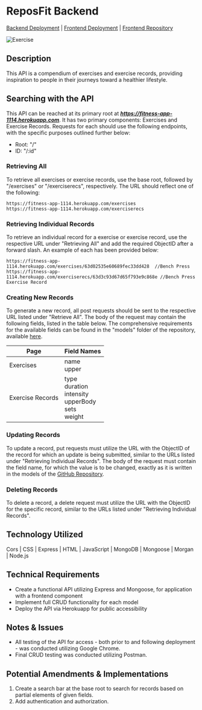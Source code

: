 # ReposFit Backend

[Backend Deployment][backend_deployment] | [Frontend Deployment][frontend_deployment] | [Frontend Repository][frontend_repository]

![Exercise](https://health.clevelandclinic.org/wp-content/uploads/sites/3/2022/04/exerciseHowOften-944015592-770x533-1-650x428.jpg)

## Description

This API is a compendium of exercises and exercise records, providing inspiration to people in their journeys toward a healthier lifestyle.

## Searching with the API

This API can be reached at its primary root at ***https://fitness-app-1114.herokuapp.com***. It has two primary components: Exercises and Exercise Records. Requests for each should use the following endpoints, with the specific purposes outlined further below:

  - Root: "/"  
  - ID: "/:id"   

  ### Retrieving All
  To retrieve all exercises or exercise records, use the base root, followed by "/exercises" or "/exerciserecs", respectively. The URL should reflect one of the following:  

    https://fitness-app-1114.herokuapp.com/exercises  
    https://fitness-app-1114.herokuapp.com/exerciserecs  


  ### Retrieving Individual Records
  To retrieve an individual record for a exercise or exercise record, use the respective URL under "Retrieving All" and add the required ObjectID after a forward slash. An example of each has been provided below:  

    https://fitness-app-1114.herokuapp.com/exercises/63d02535e60689fec33dd428  //Bench Press  
    https://fitness-app-1114.herokuapp.com/exerciserecs/63d3c93d67d65f793e9c868e //Bench Press Exercise Record


  ### Creating New Records
  To generate a new record, all post requests should be sent to the respective URL listed under "Retrieve All". The body of the request may contain the following fields, listed in the table below. The comprehensive requirements for the available fields can be found in the "models" folder of the repository, available [here][models].

  | Page | Field Names |
  |------|-------------|
  | Exercises | name <br> upper |
  | Exercise Records | type <br> duration <br> intensity <br> upperBody <br> sets <br> weight | 

  ### Updating Records
  To update a record, put requests must utilize the URL with the ObjectID of the record for which an update is being submitted, similar to the URLs listed under "Retrieving Individual Records". The body of the request must contain the field name, for which the value is to be changed, exactly as it is written in the models of the [GitHub Repository][models].

  ### Deleting Records
  To delete a record, a delete request must utilize the URL with the ObjectID for the specific record, similar to the URLs listed under "Retrieving Individual Records". 

## Technology Utilized
 Cors | CSS | Express | HTML | JavaScript | MongoDB | Mongoose | Morgan | Node.js

## Technical Requirements
- Create a functional API utilizing Express and Mongoose, for application with a frontend component
- Implement full CRUD functionality for each model
- Deploy the API via Herokuapp for public accessibility

## Notes & Issues
- All testing of the API for access - both prior to and following deployment - was conducted utilizing Google Chrome.
- Final CRUD testing was conducted utilizing Postman.

## Potential Amendments & Implementations
1. Create a search bar at the base root to search for records based on partial elements of given fields.
2. Add authentication and authorization.


[backend_deployment]: https://fitness-app-1114.herokuapp.com
[frontend_deployment]: https://reposfit.netlify.com
[frontend_repository]: https://github.com/Kan5661/unit-3
[models]: https://github.com/individual-ism/ReposFit_Backend/tree/main/models